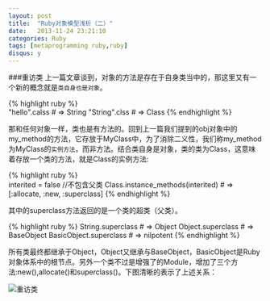 ```yaml
---
layout: post
title:  "Ruby对象模型浅析（二）"
date:   2013-11-24 23:21:10
categories: Ruby
tags: [metaprogramming ruby,ruby]
disqus: y      
--- 
```


###重访类
上一篇文章谈到，对象的方法是存在于自身类当中的，那这里又有一个新的概念就是`类自身也是对象`。

{% highlight ruby %}  
   "hello".calss # => String
   "String".clss # => Class
{% endhighlight %} 

那和任何对象一样，类也是有方法的。回到上一篇我们提到的obj对象中的my_method的方法，它存放于MyClass中，为了消除二义性，我们称my_method为MyClass的`实例方法`，而非方法。结合类自身是对象，类的类为Class，这意味着存放一个类的方法，就是Class的实例方法:  

{% highlight ruby %}  
   interited = false   //不包含父类
   Class.instance_methods(interited) # => [:allocate, :new, :superclass]
{% endhighlight %}               

其中的superclass方法返回的是一个类的超类（父类）。

{% highlight ruby %}
   String.superclass # => Object
   Object.superclass # => BaseObject
   BasicObject.superclass # => nilpotent
{% endhighlight %}         

所有类最终都继承于Object，Object又继承与BaseObject，BasicObject是Ruby对象体系中的根节点。另外一个类不过是增强了的Module，增加了三个方法:new(),allocate()和superclass()。下图清晰的表示了上述关系：

![重访类](https://dl.dropboxusercontent.com/u/71643374/%E7%AC%94%E8%AE%B0%E6%8F%92%E5%9B%BE/ruby%E5%85%83%E7%BC%96%E7%A8%8B/%E9%87%8D%E8%AE%BF%E7%B1%BB.png)
